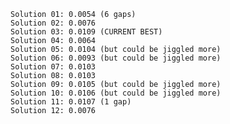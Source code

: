 
    Solution 01: 0.0054 (6 gaps)
    Solution 02: 0.0076
    Solution 03: 0.0109 (CURRENT BEST)
    Solution 04: 0.0064
    Solution 05: 0.0104 (but could be jiggled more)
    Solution 06: 0.0093 (but could be jiggled more)
    Solution 07: 0.0103
    Solution 08: 0.0103
    Solution 09: 0.0105 (but could be jiggled more)
    Solution 10: 0.0106 (but could be jiggled more)
    Solution 11: 0.0107 (1 gap)
    Solution 12: 0.0076
